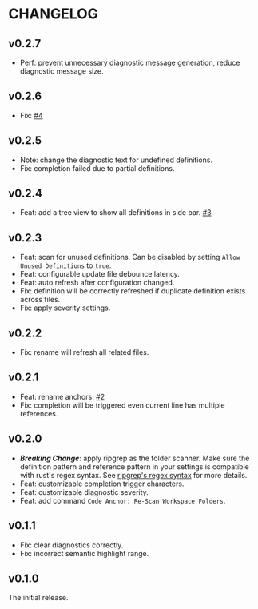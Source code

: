 # CHANGELOG

## v0.2.7

- Perf: prevent unnecessary diagnostic message generation, reduce diagnostic message size.

## v0.2.6

- Fix: [#4](https://github.com/DiscreteTom/vscode-anchor/issues/4)

## v0.2.5

- Note: change the diagnostic text for undefined definitions.
- Fix: completion failed due to partial definitions.

## v0.2.4

- Feat: add a tree view to show all definitions in side bar. [#3](https://github.com/DiscreteTom/vscode-anchor/issues/3)

## v0.2.3

- Feat: scan for unused definitions. Can be disabled by setting `Allow Unused Definitions` to `true`.
- Feat: configurable update file debounce latency.
- Feat: auto refresh after configuration changed.
- Fix: definition will be correctly refreshed if duplicate definition exists across files.
- Fix: apply severity settings.

## v0.2.2

- Fix: rename will refresh all related files.

## v0.2.1

- Feat: rename anchors. [#2](https://github.com/DiscreteTom/vscode-anchor/issues/2)
- Fix: completion will be triggered even current line has multiple references.

## v0.2.0

- **_Breaking Change_**: apply ripgrep as the folder scanner. Make sure the definition pattern and reference pattern in your settings is compatible with rust's regex syntax. See [ripgrep's regex syntax](https://docs.rs/regex/latest/regex/index.html#syntax) for more details.
- Feat: customizable completion trigger characters.
- Feat: customizable diagnostic severity.
- Feat: add command `Code Anchor: Re-Scan Workspace Folders`.

## v0.1.1

- Fix: clear diagnostics correctly.
- Fix: incorrect semantic highlight range.

## v0.1.0

The initial release.
